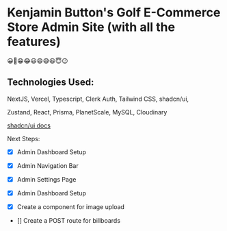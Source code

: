 # Kenjamin Button's Golf E-Commerce Store Admin Site (with all the features) 
😀😬😁😂😃😄😅😆😇😉

## Technologies Used:

NextJS, Vercel, Typescript, Clerk Auth, Tailwind CSS, shadcn/ui, 

Zustand, React, Prisma, PlanetScale, MySQL, Cloudinary

[shadcn/ui docs](https://ui.shadcn.com/)



Next Steps: 

- [x] Admin Dashboard Setup
- [x] Admin Navigation Bar
- [x] Admin Settings Page
- [x] Admin Dashboard Setup

- [x] Create a component for image upload

- [] Create a POST route for billboards